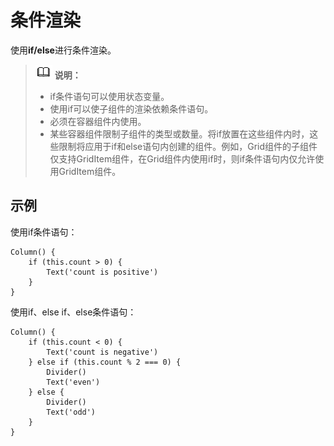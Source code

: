 # 条件渲染<a name="ZH-CN_TOPIC_0000001110948888"></a>

使用**if/else**进行条件渲染。

>![icon-note.gif](public_sys-resources/icon-note.gif) **说明：** 
>-   if条件语句可以使用状态变量。
>-   使用if可以使子组件的渲染依赖条件语句。
>-   必须在容器组件内使用。
>-   某些容器组件限制子组件的类型或数量。将if放置在这些组件内时，这些限制将应用于if和else语句内创建的组件。例如，Grid组件的子组件仅支持GridItem组件，在Grid组件内使用if时，则if条件语句内仅允许使用GridItem组件。

## 示例<a name="section917781203210"></a>

使用if条件语句：

```
Column() {
    if (this.count > 0) {
        Text('count is positive')
    }
}
```

使用if、else if、else条件语句：

```
Column() {
    if (this.count < 0) {
        Text('count is negative')
    } else if (this.count % 2 === 0) {
        Divider()
        Text('even')
    } else {
        Divider()
        Text('odd')
    }
}
```

